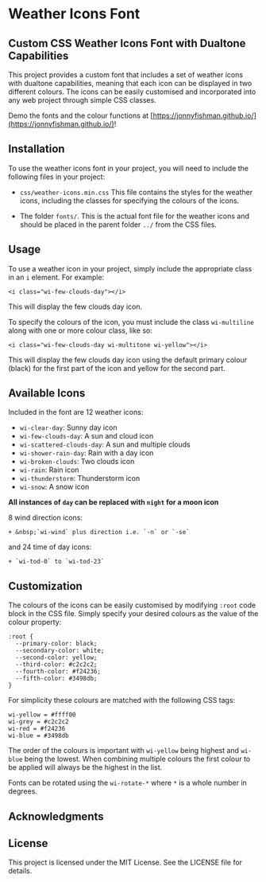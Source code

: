 # Weather Icons Font

## Custom CSS Weather Icons Font with Dualtone Capabilities

This project provides a custom font that includes a set of weather icons with dualtone capabilities, meaning that each icon can be displayed in two different colours. The icons can be easily customised and incorporated into any web project through simple CSS classes.

Demo the fonts and the colour functions at [https://jonnyfishman.github.io/](https://jonnyfishman.github.io/)!

## Installation

To use the weather icons font in your project, you will need to include the following files in your project:

   + `css/weather-icons.min.css` This file contains the styles for the weather icons, including the classes for specifying the colours of the icons.

   + The folder `fonts/`. This is the actual font file for the weather icons and should be placed in the parent folder `../` from the CSS files.

## Usage

To use a weather icon in your project, simply include the appropriate class in an `i` element. For example:

`<i class="wi-few-clouds-day"></i>`

This will display the few clouds day icon.

To specify the colours of the icon, you must include the class `wi-multiline` along with one or more colour class, like so:

`<i class="wi-few-clouds-day wi-multitone wi-yellow"></i>`

This will display the few clouds day icon using the default primary colour (black) for the first part of the icon and yellow for the second part.

## Available Icons

Included in the font are 12 weather icons:

   + `wi-clear-day`: Sunny day icon
   + `wi-few-clouds-day`: A sun and cloud icon
   + `wi-scattered-clouds-day`: A sun and multiple clouds
   + `wi-shower-rain-day`: Rain with a day icon
   + `wi-broken-clouds`: Two clouds icon
   + `wi-rain`: Rain icon
   + `wi-thunderstorm`: Thunderstorm icon
   + `wi-snow`: A snow icon

**All instances of `day` can be replaced with `night` for a moon icon**

8 wind direction icons:

    + &nbsp;`wi-wind` plus direction i.e. `-n` or `-se`

and 24 time of day icons:

    + `wi-tod-0` to `wi-tod-23`

## Customization

The colours of the icons can be easily customised by modifying `:root` code block in the CSS file. Simply specify your desired colours as the value of the colour property:

    :root {
      --primary-color: black;
      --secondary-color: white;
      --second-color: yellow;
      --third-color: #c2c2c2;
      --fourth-color: #f24236;
      --fifth-color: #3498db;
    }

For simplicity these colours are matched with the following CSS tags:

    wi-yellow = #ffff00
    wi-grey = #c2c2c2
    wi-red = #f24236
    wi-blue = #3498db

The order of the colours is important with `wi-yellow` being highest and `wi-blue` being the lowest. When combining multiple colours the first colour to be applied will always be the highest in the list.

Fonts can be rotated using the `wi-rotate-*` where `*` is a whole number in degrees.

## Acknowledgments

## License

This project is licensed under the MIT License. See the LICENSE file for details.
